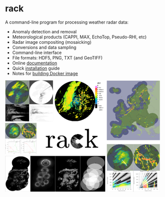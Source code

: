 rack
====

A command-line program for processing weather radar data:

* Anomaly detection and removal
* Meteorological products (CAPPI, MAX, EchoTop, Pseudo-RHI, etc)
* Radar image compositing (mosaicking)
* Conversions and data sampling
* Command-line interface
* File formats: HDF5, PNG, TXT (and GeoTIFF)
* Online [documentation](https://fmidev.github.io/rack/)
* Quick [installation](./src/INSTALL.md) guide
* Notes for [building Docker image](./src/DOCKER.md)

![Rack cover](./cover/rack-cover.png)
